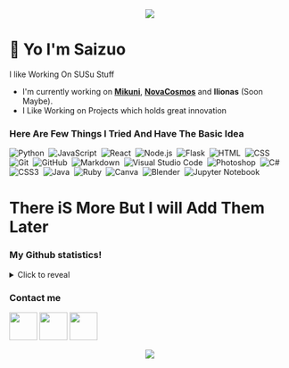 <div align="center"><img src="https://cdn.discordapp.com/attachments/889523668252753931/909351868419956826/waneella-11.gif"></div>

# 👋 Yo I'm Saizuo

I like Working On SUSu Stuff

- I'm currently working on [**Mikuni**](https://mikuni.gq), [**NovaCosmos**](https://cosmosnova.ga) and **Ilionas** (Soon Maybe).
- I Like Working on Projects which holds great innovation

### Here Are Few Things I Tried And Have The Basic Idea 

![Python](https://img.shields.io/badge/-Python-05122A?style=for-the-badge&logo=python)&nbsp;
![JavaScript](https://img.shields.io/badge/-JavaScript-05122A?style=for-the-badge&logo=javascript)&nbsp;
![React](https://img.shields.io/badge/-React-05122A?style=for-the-badge&logo=react)&nbsp;
![Node.js](https://img.shields.io/badge/-Node.js-05122A?style=for-the-badge&logo=node.js)&nbsp;
![Flask](https://img.shields.io/badge/-Flask-05122A?style=for-the-badge&logo=flask)&nbsp;
![HTML](https://img.shields.io/badge/-HTML-05122A?style=for-the-badge&logo=HTML5)&nbsp;
![CSS](https://img.shields.io/badge/-CSS-05122A?style=for-the-badge&logo=CSS3&logoColor=1572B6)&nbsp;
![Git](https://img.shields.io/badge/-Git-05122A?style=for-the-badge&logo=git)&nbsp;
![GitHub](https://img.shields.io/badge/-GitHub-05122A?style=for-the-badge&logo=github)&nbsp;
![Markdown](https://img.shields.io/badge/-Markdown-05122A?style=for-the-badge&logo=markdown)&nbsp;
![Visual Studio Code](https://img.shields.io/badge/-Visual%20Studio%20Code-05122A?style=for-the-badge&logo=visual-studio-code&logoColor=007ACC)&nbsp;
![Photoshop](https://img.shields.io/badge/-Photoshop-05122A?style=for-the-badge&logo=adobe-photoshop)&nbsp;
![C#](https://img.shields.io/badge/c%23-%23239120.svg?style=for-the-badge&logo=c-sharp&logoColor=white)&nbsp;
![CSS3](https://img.shields.io/badge/css3-%231572B6.svg?style=for-the-badge&logo=css3&logoColor=white)&nbsp;
![Java](https://img.shields.io/badge/java-%23ED8B00.svg?style=for-the-badge&logo=java&logoColor=white)&nbsp;
![Ruby](https://img.shields.io/badge/ruby-%23CC342D.svg?style=for-the-badge&logo=ruby&logoColor=white)&nbsp;
![Canva](https://img.shields.io/badge/Canva-%2300C4CC.svg?style=for-the-badge&logo=Canva&logoColor=white)&nbsp;
![Blender](https://img.shields.io/badge/blender-%23F5792A.svg?style=for-the-badge&logo=blender&logoColor=white)&nbsp;
![Jupyter Notebook](https://img.shields.io/badge/jupyter-05122A.svg?style=for-the-badge&logo=jupyter&logoColor=white)&nbsp;
# There iS More But I will Add Them Later

### My Github statistics!

<details>
  <summary>Click to reveal</summary>
  <div>
    <br>
    <img src="https://github-readme-stats.vercel.app/api?username=Saizuo&show_icons=true&theme=radical&count_private=true&include_all_commits=true">
    <img src="https://github-readme-streak-stats.herokuapp.com/?user=Saizuo&theme=radical">
    <img src="https://github-readme-stats.vercel.app/api/top-langs/?username=Saizuo&theme=radical">
  </div>
</details>

### Contact me

<a href="https://discord.com/users/532177714203852800"><img height="50px" src="https://cdn.discordapp.com/attachments/859335247547990026/902790616864415744/discord_logo.png" /></a>
<a href="https://twitter.com/Saizuo"><img height="50px" src="https://1000logos.net/wp-content/uploads/2017/06/Twitter-Logo.png" /></a>
<a href="mailto:jhaakash177@gmail.com"><img height="50px" src="https://cdn.discordapp.com/attachments/859335247547990026/902794064863326228/gmail_logo_better.png" /></a>

<div align="center"><img src="https://cdn.discordapp.com/attachments/889523668252753931/909351637888417802/7db4f675de8ebfcee294b2fc7d1e6452.gif"></div>

